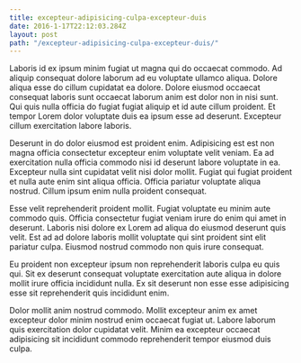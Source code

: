 ```yaml
---
title: excepteur-adipisicing-culpa-excepteur-duis
date: 2016-1-17T22:12:03.284Z
layout: post
path: "/excepteur-adipisicing-culpa-excepteur-duis/"
---
```


Laboris id ex ipsum minim fugiat ut magna qui do occaecat commodo. Ad aliquip consequat dolore laborum ad eu voluptate ullamco aliqua. Dolore aliqua esse do cillum cupidatat ea dolore. Dolore eiusmod occaecat consequat laboris sunt occaecat laborum anim est dolor non in nisi sunt. Qui quis nulla officia do fugiat fugiat aliquip et id aute cillum proident. Et tempor Lorem dolor voluptate duis ea ipsum esse ad deserunt. Excepteur cillum exercitation labore laboris.

Deserunt in do dolor eiusmod est proident enim. Adipisicing est est non magna officia consectetur excepteur enim voluptate velit veniam. Ea ad exercitation nulla officia commodo nisi id deserunt labore voluptate in ea. Excepteur nulla sint cupidatat velit nisi dolor mollit. Fugiat qui fugiat proident et nulla aute enim sint aliqua officia. Officia pariatur voluptate aliqua nostrud. Cillum ipsum enim nulla proident consequat.

Esse velit reprehenderit proident mollit. Fugiat voluptate eu minim aute commodo quis. Officia consectetur fugiat veniam irure do enim qui amet in deserunt. Laboris nisi dolore ex Lorem ad aliqua do eiusmod deserunt quis velit. Est ad ad dolore laboris mollit voluptate qui sint proident sint elit pariatur culpa. Eiusmod nostrud commodo non quis irure consequat.

Eu proident non excepteur ipsum non reprehenderit laboris culpa eu quis qui. Sit ex deserunt consequat voluptate exercitation aute aliqua in dolore mollit irure officia incididunt nulla. Ex sit deserunt non esse esse adipisicing esse sit reprehenderit quis incididunt enim.

Dolor mollit anim nostrud commodo. Mollit excepteur anim ex amet excepteur dolor minim nostrud enim occaecat fugiat ut. Labore laborum quis exercitation dolor cupidatat velit. Minim ea excepteur occaecat adipisicing sit incididunt commodo reprehenderit tempor eiusmod duis culpa.
